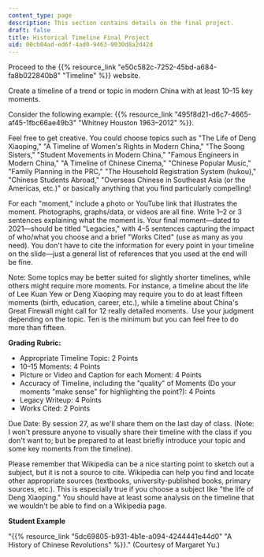 ```yaml
---
content_type: page
description: This section contains details on the final project.
draft: false
title: Historical Timeline Final Project
uid: 00cb04ad-ed6f-4ad0-9463-0030d8a2d42d
---
```

Proceed to the {{% resource_link "e50c582c-7252-45bd-a684-fa8b022840b8" "Timeline" %}} website. 

Create a timeline of a trend or topic in modern China with at least 10–15 key moments. 

Consider the following example: {{% resource_link "495f8d21-d6c7-4665-af45-1fbc66ae49b3" "Whitney Houston 1963–2012" %}}. 

Feel free to get creative. You could choose topics such as "The Life of Deng Xiaoping," "A Timeline of Women's Rights in Modern China," "The Soong Sisters," "Student Movements in Modern China," "Famous Engineers in Modern China," "A Timeline of Chinese Cinema," "Chinese Popular Music," "Family Planning in the PRC," "The Household Registration System (hukou)," "Chinese Students Abroad," "Overseas Chinese in Southeast Asia (or the Americas, etc.)" or basically anything that you find particularly compelling! 

For each "moment," include a photo or YouTube link that illustrates the moment. Photographs, graphs/data, or videos are all fine. Write 1–2 or 3 sentences explaining what the moment is. Your final moment—dated to 2021—should be titled "Legacies," with 4–5 sentences capturing the impact of who/what you choose and a brief "Works Cited" (use as many as you need). You don't have to cite the information for every point in your timeline on the slide—just a general list of references that you used at the end will be fine.  

Note: Some topics may be better suited for slightly shorter timelines, while others might require more moments. For instance, a timeline about the life of Lee Kuan Yew or Deng Xiaoping may require you to do at least fifteen moments (birth, education, career, etc.), while a timeline about China's Great Firewall might call for 12 really detailed moments.  Use your judgment depending on the topic. Ten is the minimum but you can feel free to do more than fifteen. 

**Grading Rubric:**

- Appropriate Timeline Topic: 2 Points 
- 10–15 Moments: 4 Points 
- Picture or Video and Caption for each Moment: 4 Points 
- Accuracy of Timeline, including the "quality" of Moments (Do your moments "make sense" for highlighting the point?): 4 Points 
- Legacy Writeup: 4 Points 
- Works Cited: 2 Points 

Due Date: By session 27, as we'll share them on the last day of class. (Note: I won't pressure anyone to visually share their timeline with the class if you don't want to; but be prepared to at least briefly introduce your topic and some key moments from the timeline). 

Please remember that Wikipedia can be a nice starting point to sketch out a subject, but it is not a source to cite. Wikipedia can help you find and locate other appropriate sources (textbooks, university-published books, primary sources, etc.). This is especially true if you choose a subject like "the life of Deng Xiaoping." You should have at least some analysis on the timeline that we wouldn't be able to find on a Wikipedia page.

**Student Example**

"{{% resource_link "5dc69805-b931-4b1e-a094-4244441e44d0" "A History of Chinese Revolutions" %}}." (Courtesy of Margaret Yu.)